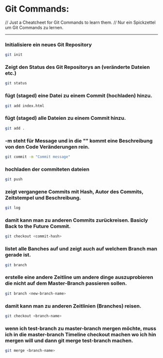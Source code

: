 # Git Commands:
// Just a Cheatcheet for Git Commands to learn them.
// Nur ein Spickzettel um Git Commands zu lernen.
___
### Initialisiere ein neues Git Repository

```bash
git init
```
### Zeigt den Status des Git Repositorys an (veränderte Dateien etc.)

```bash
git status
```
### fügt (staged) eine Datei zu einem Commit (hochladen) hinzu.

```bash
git add index.html
```

### fügt (staged) alle Dateien zu einem Commit hinzu.

```bash
git add .
```

### -m steht für Message und in die "" kommt eine Beschreibung von den Code Veränderungen rein.

```bash
git commit -m "Commit message"
```

### hochladen der commiteten dateien

```bash
git push
```

### zeigt vergangene Commits mit Hash, Autor des Commits, Zeitstempel und Beschreibung.

```bash
git log
```
  
### damit kann man zu anderen Commits zurückreisen. Basicly Back to the Future Commit.

```bash
git checkout <commit-hash>
```
 
### listet alle Banches auf und zeigt auch auf welchem Branch man gerade ist.

```bash
git branch
```
  
### erstelle eine andere Zeitline um andere dinge auszuprobieren die nicht auf dem Master-Branch passieren sollen. 

```bash
git branch <new-branch-name>
```
 
### damit kann man zu anderen Zeitlinien (Branches) reisen.

```bash
git checkout <branch-name>
```

### wenn ich test-branch zu master-branch mergen möchte, muss ich in die master-branch Timeline checkout machen wo ich hin mergen will und dann git merge test-branch machen. 

```bash
git merge <branch-name>
```

